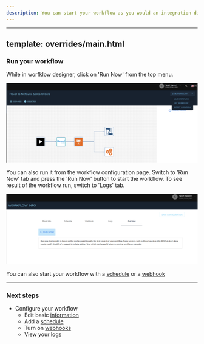 ```yaml
---
description: You can start your workflow as you would an integration directly from the 'Integrations' table.
---
```

---
template: overrides/main.html
---
  
### Run your workflow
  While in worfklow designer, click on 'Run Now' from the top menu.

  ![Run Workflow](/assets/images/workflow/run-workflow-edit.png "Run Workflow")

  You can also run it from the workflow configuration page. Switch to 'Run Now' tab and press the 'Run Now' button to start the workflow. To see result of the workflow run, switch to 'Logs' tab.

  ![Run Workflow](/assets/images/workflow/run-now.png "Run Workflow")

  You can also start your workflow with a [schedule](/getting-started/workflows/configuration/schedule "Add a schedule") or a [webhook](/getting-started/workflows/configuration/webhook "Add a webhook")

---
### Next steps
- Configure your workflow
  - Edit basic [information](/getting-started/workflows/configuration/basic-info "Edit basic information")
  - Add a [schedule](/getting-started/workflows/configuration/schedule "Add a schedule")
  - Turn on [webhooks](/getting-started/workflows/configuration/webhooks "Turn on webhooks for your workflow")
  - View your [logs](/getting-started/workflows/configuration/logs "View your logs")

  
  
  
